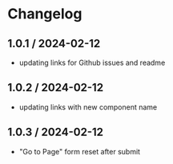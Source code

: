 # Changelog

## 1.0.1 / 2024-02-12

-   updating links for Github issues and readme

## 1.0.2 / 2024-02-12

-   updating links with new component name

## 1.0.3 / 2024-02-12

-   "Go to Page" form reset after submit
